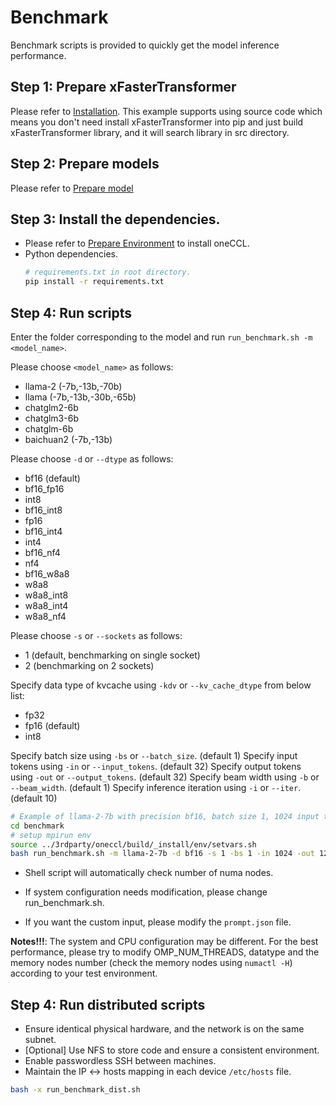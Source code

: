 # Benchmark

Benchmark scripts is provided to quickly get the model inference performance.

## Step 1: Prepare xFasterTransformer  
Please refer to [Installation](../../README.md#installation). This example supports using source code which means you don't need install xFasterTransformer into pip and just build xFasterTransformer library, and it will search library in src directory.

## Step 2: Prepare models  
Please refer to [Prepare model](../README.md#prepare-model)

## Step 3: Install the dependencies.
- Please refer to [Prepare Environment](#prepare-environment) to install oneCCL.
- Python dependencies.
    ```bash
    # requirements.txt in root directory.
    pip install -r requirements.txt
    ```

## Step 4: Run scripts
Enter the folder corresponding to the model and run `run_benchmark.sh -m <model_name>`.

Please choose `<model_name>` as follows:
- llama-2 (-7b,-13b,-70b)
- llama (-7b,-13b,-30b,-65b)
- chatglm2-6b
- chatglm3-6b
- chatglm-6b
- baichuan2 (-7b,-13b)

Please choose `-d` or `--dtype` as follows:
- bf16 (default)
- bf16_fp16
- int8
- bf16_int8
- fp16
- bf16_int4
- int4
- bf16_nf4
- nf4
- bf16_w8a8
- w8a8
- w8a8_int8
- w8a8_int4
- w8a8_nf4

Please choose `-s` or `--sockets` as follows:
- 1 (default, benchmarking on single socket)
- 2 (benchmarking on 2 sockets)

Specify data type of kvcache using `-kdv` or `--kv_cache_dtype` from below list:
- fp32
- fp16 (default)
- int8

Specify batch size using `-bs` or `--batch_size`. (default 1)
Specify input tokens using `-in` or `--input_tokens`. (default 32)
Specify output tokens using `-out` or `--output_tokens`. (default 32)
Specify beam width using `-b` or `--beam_width`. (default 1)
Specify inference iteration using `-i` or `--iter`. (default 10)


```bash
# Example of llama-2-7b with precision bf16, batch size 1, 1024 input tokens and 128 output tokens on single socket.
cd benchmark
# setup mpirun env
source ../3rdparty/oneccl/build/_install/env/setvars.sh
bash run_benchmark.sh -m llama-2-7b -d bf16 -s 1 -bs 1 -in 1024 -out 128 -i 10
```

- Shell script will automatically check number of numa nodes.

- If system configuration needs modification, please change run_benchmark.sh.
- If you want the custom input, please modify the `prompt.json` file.

**Notes!!!**: The system and CPU configuration may be different. For the best performance, please try to modify OMP_NUM_THREADS, datatype and the memory nodes number (check the memory nodes using `numactl -H`) according to your test environment.


## Step 4: Run distributed scripts

- Ensure identical physical hardware, and the network is on the same subnet.
- [Optional] Use NFS to store code and ensure a consistent environment.
- Enable passwordless SSH between machines.
- Maintain the IP <-> hosts mapping in each device `/etc/hosts` file.

```bash
bash -x run_benchmark_dist.sh
```